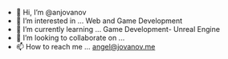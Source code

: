 - 👋 Hi, I’m @anjovanov
- 👀 I’m interested in ... Web and Game Development
- 🌱 I’m currently learning ... Game Development- Unreal Engine
- 💞️ I’m looking to collaborate on ...
- 📫 How to reach me ... angel@jovanov.me

<!---
anjovanov/anjovanov is a ✨ special ✨ repository because its `README.md` (this file) appears on your GitHub profile.
You can click the Preview link to take a look at your changes.
--->
